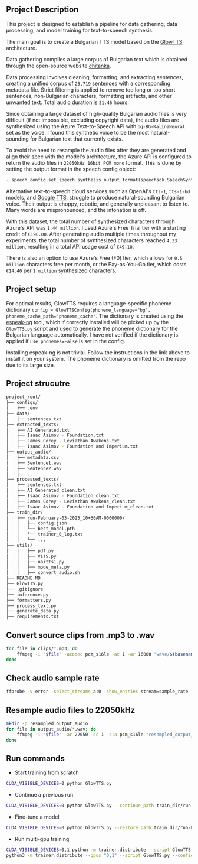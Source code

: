 ## Project Description

This project is designed to establish a pipeline for data gathering, data processing, and model training for text-to-speech synthesis.

The main goal is to create a Bulgarian TTS model based on the [GlowTTS](https://coqui-tts.readthedocs.io/en/latest/models/glow_tts.html) architecture. 

Data gathering compiles a large corpus of Bulgarian text which is obtained through the open-source website [chitanka](https://chitanka.info/text/random.html). 

Data processing involves cleaning, formatting, and extracting sentences, creating a unified corpus of `25,719` sentences with a corresponding metadata file. Strict filtering is applied to remove too long or too short sentences, non-Bulgarian characters, formatting artifacts, and other unwanted text. Total audio duration is `31.46` hours.

Since obtaining a large dataset of high-quality Bulgarian audio files is very difficult (if not impossible, excluding copyright data), the audio files are synthesized using the Azure Text-to-Speech API with `bg-BG-KalinaNeural` set as the voice. I found this synthetic voice to be the most natural-sounding for Bulgarian text that currently exists.

To avoid the need to resample the audio files after they are generated and align their spec with the model's architecture, the Azure API is configured to return the audio files in `22050kHz 16bit PCM mono` format. This is done by setting the output format in the speech config object:

```python
- speech_config.set_speech_synthesis_output_format(speechsdk.SpeechSynthesisOutputFormat.Riff22050Hz16BitMonoPcm)
```

Alternative text-to-speech cloud services such as OpenAI's `tts-1`, `tts-1-hd` models, and [Google TTS](https://cloud.google.com/text-to-speech/docs/voices), struggle to produce natural-sounding Bulgarian voice. Their output is choppy, robotic, and generally unpleasant to listen to. Many words are mispronounced, and the intonation is off.

With this dataset, the total number of synthesized characters through Azure's API was `1.44 million`. I used Azure's Free Trial tier with a starting credit of `€190.00`. After generating audio multiple times throughout my experiments, the total number of synthesized characters reached `4.33 million`, resulting in a total API usage cost of `€49.10`.

There is also an option to use Azure's Free (F0) tier, which allows for `0.5 million` characters free per month, or the Pay-as-You-Go tier, which costs `€14.40` per `1 million` synthesized characters.

## Project setup

For optimal results, GlowTTS requires a language-specific phoneme dictionary `config = GlowTTSConfig(phoneme_language="bg", phoneme_cache_path="phoneme_cache"`. The dictionary is created using the [espeak-ng](https://github.com/espeak-ng/espeak-ng/blob/master/docs/languages.md) tool, which if correctly installed will be picked up by the `GlowTTS.py` script and used to generate the phoneme dictionary for the Bulgarian language automatically. I have not verified if the dictionary is applied if `use_phonemes=False` is set in the config.

Installing espeak-ng is not trivial. Follow the instructions in the link above to install it on your system. The phoneme dictionary is omitted from the repo due to its large size.

## Project strucutre

```bash
project_root/
├── configs/
│   ├── .env
├── data/
│   ├── sentences.txt
├── extracted_texts/
│   ├── AI Generated.txt
│   ├── Isaac Asimov - Foundation.txt
│   ├── James Corey - Leviathan Awakens.txt
│   ├── Isaac Asimov - Foundation and Imperium.txt
├── output_audio/
│   ├── metadata.csv
│   ├── Sentence1.wav
│   ├── Sentence2.wav
│   ├── ...
├── processed_texts/
│   ├── sentences.txt
│   ├── AI Generated_clean.txt
│   ├── Isaac Asimov - Foundation_clean.txt
│   ├── James Corey - Leviathan Awakens_clean.txt
│   ├── Isaac Asimov - Foundation and Imperium_clean.txt
├── train_dir/
│   ├── run-February-03-2025_10+30AM-0000000/
│   │   ├── config.json
│   │   └── best_model.pth
│   │   └── trainer_0_log.txt
│   │   └── ...
├── utils/
│   │   ├── pdf.py
│   │   ├── VITS.py
│   │   ├── oaitts1.py
│   │   ├── mode_meta.py
│   │   ├── convert_audio.sh
├── README.MD
├── GlowTTS.py
├── .gitignore
├── inference.py
├── formatters.py
├── process_text.py
├── generate_data.py
├── requirements.txt
```

## Convert source clips from .mp3 to .wav

```bash
for file in clips/*.mp3; do
    ffmpeg -i "$file" -acodec pcm_s16le -ac 1 -ar 16000 "wave/$(basename "$file" .mp3).wav"
done
```

## Check audio sample rate

```bash 
ffprobe -v error -select_streams a:0 -show_entries stream=sample_rate -of default=noprint_wrappers=1:nokey=1 output_audio/sentence10.wav
```

## Resample audio files to 22050kHz

```bash
mkdir -p resampled_output_audio
for file in output_audio/*.wav; do
    ffmpeg -i "$file" -ar 22050 -ac 1 -c:a pcm_s16le "resampled_output_audio/$(basename "$file")"
done

```

## Run commands

- Start training from scratch

```bash
CUDA_VISIBLE_DEVICES=0 python GlowTTS.py
```

- Continue a previous run

```bash
CUDA_VISIBLE_DEVICES=0 python GlowTTS.py --continue_path train_dir/run-February-02-2025_11+19PM-0000000
```

- Fine-tune a model

```bash
CUDA_VISIBLE_DEVICES=0 python GlowTTS.py --restore_path train_dir/run-February-02-2025_11+19PM-0000000/checkpoint.pth
```

- Run multi-gpu training

```bash
CUDA_VISIBLE_DEVICES=0,1 python -m trainer.distribute --script GlowTTS.py
python3 -m trainer.distribute --gpus "0,1" --script GlowTTS.py --config_path config.json
```
